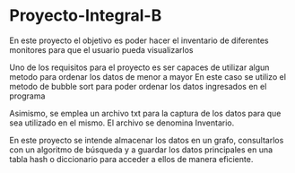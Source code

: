 # Proyecto-Integral-B

En este proyecto el objetivo es poder hacer el inventario de diferentes monitores para que el usuario pueda visualizarlos

Uno de los requisitos para el proyecto es ser capaces de utilizar algun metodo para ordenar los datos de menor a mayor
En este caso se utilizo el metodo de bubble sort para poder ordenar los datos ingresados en el programa

Asimismo, se emplea un archivo txt para la captura de los datos para que sea utilizado en el mismo. El archivo se denomina Inventario. 

En este proyecto se intende almacenar los datos en un grafo, consultarlos con un algoritmo de búsqueda y a guardar los datos principales en una tabla hash o diccionario para acceder a ellos de manera eficiente.
